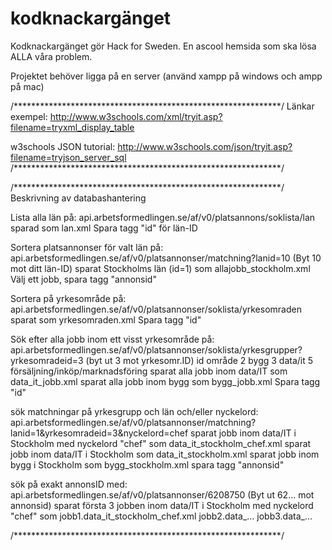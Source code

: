 # kodknackargänget
Kodknackargänget gör Hack for Sweden. 
En ascool hemsida som ska lösa ALLA våra problem. 


Projektet behöver ligga på en server (använd xampp på windows och ampp på mac)

/*************************************************************/
			Länkar 
exempel:
http://www.w3schools.com/xml/tryit.asp?filename=tryxml_display_table

w3schools JSON tutorial:
http://www.w3schools.com/json/tryit.asp?filename=tryjson_server_sql
/*************************************************************/


/*************************************************************/
			Beskrivning av databashantering

Lista alla län på: 
	api.arbetsformedlingen.se/af/v0/platsannons/soklista/lan
	sparad som lan.xml
Spara tagg "id" för län-ID


Sortera platsannonser för valt län på:
	api.arbetsformedlingen.se/af/v0/platsannonser/matchning?lanid=10 (Byt 10 mot ditt län-ID)
	sparat Stockholms län (id=1) som allajobb_stockholm.xml
Välj ett jobb, spara tagg "annonsid" 


Sortera på yrkesområde på: 
	api.arbetsformedlingen.se/af/v0/platsannonser/soklista/yrkesomraden
	sparat som yrkesomraden.xml
Spara tagg "id"


Sök efter alla jobb inom ett visst yrkesområde på: 
	api.arbetsformedlingen.se/af/v0/platsannonser/soklista/yrkesgrupper?yrkesomradeid=3 (byt ut 3 mot yrkesomr.ID)
		id 		område
		2 		bygg
		3		data/it
		5		försäljning/inköp/marknadsföring
	sparat alla jobb inom data/IT som data_it_jobb.xml
	sparat alla jobb inom bygg som bygg_jobb.xml
Spara tagg "id"


sök matchningar på yrkesgrupp och län och/eller nyckelord:
	api.arbetsformedlingen.se/af/v0/platsannonser/matchning?lanid=1&yrkesomradeid=3&nyckelord=chef
	sparat jobb inom data/IT i Stockholm med nyckelord "chef" som data_it_stockholm_chef.xml
	sparat jobb inom data/IT i Stockholm som data_it_stockholm.xml
	sparat jobb inom bygg i Stockholm som bygg_stockholm.xml
spara tagg "annonsid"


sök på exakt annonsID med: 
	api.arbetsformedlingen.se/af/v0/platsannonser/6208750 (Byt ut 62... mot annonsid)
	sparat första 3 jobben inom data/IT i Stockholm med nyckelord "chef" som 
		jobb1.data_it_stockholm_chef.xml
		jobb2.data_...
		jobb3.data_...


/*************************************************************/

